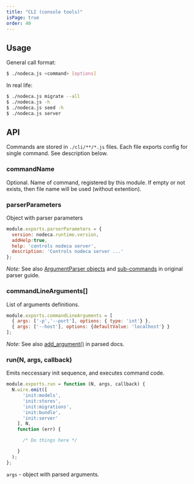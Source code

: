 ```yaml
---
title: "CLI (console tools)"
isPage: true
order: 40
---
```


Usage
-----

General call format:

``` bash
$ ./nodeca.js <command> [options]
```

In real life:

``` bash
$ ./nodeca.js migrate --all
$ ./nodeca.js -h
$ ./nodeca.js seed -h
$ ./nodeca.js server
```


API
---

Commands are stored in `./cli/**/*.js` files. Each file exports config for
single command. See description below.


### commandName

Optional. Name of command, registered by this module. If empty or not exists,
then file name will be used (without extention).


### parserParameters

Object with parser parameters

```javascript
module.exports.parserParameters = {
  version: nodeca.runtime.version,
  addHelp:true,
  help: 'controls nodeca server',
  description: 'Controls nodeca server ...'
};
```

*Note:* See also [ArgumentParser objects](http://docs.python.org/dev/library/argparse.html#argumentparser-objects)
and [sub-commands](http://docs.python.org/dev/library/argparse.html#sub-commands)
in original parser guide.


### commandLineArguments[]

List of arguments definitions.

```javascript
module.exports.commandLineArguments = [
  { args: ['-p','--port'], options: { type: 'int'} },
  { args: ['--host'], options: {defaultValue: 'localhost'} }
];

```

*Note:* See also  [add_argument()](http://docs.python.org/dev/library/argparse.html#the-add-argument-method)
in parsed docs.


### run(N, args, callback)

Emits neccessary init sequence, and executes command code.

```javascript
module.exports.run = function (N, args, callback) {
  N.wire.emit([
      'init:models',
      'init:stores',
      'init:migrations',
      'init:bundle',
      'init:server'
    ], N,
    function (err) {

      /* Do things here */

    }
  );
};
```

`args` - object with parsed arguments.